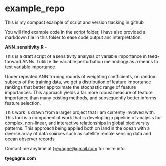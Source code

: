 # example_repo

This is my compact example of script and version tracking in github

You will find example code in the script folder, I have also provided a markdown file in this folder to ease code output and interpretation. 

__ANN_sensitivity.R__ - 

 This is a draft script of a sensitivity analysis of variable importance in feed-forward ANNs.
 I utilize the variable perturbation methodlogy as a means to test variable importance.

 Under repeated ANN training rounds of weighting coefficients, on random subsets of the training data,
 we get a distribution of feature importance rankings that better approximate the stochastic range of
 feature importances. This approach yields a far more robust measure of feature importance
 than many existing methods, and subsequently better informs feature selection.
 
 This work is drawn from a larger project that I am currently involved with. This tool is a component of
 work that is developing a pipeline of analysis for complex, non-linear, and interactive relationships
 in global biodiversity patterns. This approach being applied both on land in the ocean with a diverse array
 of data sources such as satellite remote sensing data and ocean observer records. 
 
 Contact me anytime at tyegagne@gmail.com for more info. 
 
 __tyegagne.com__
 
 
